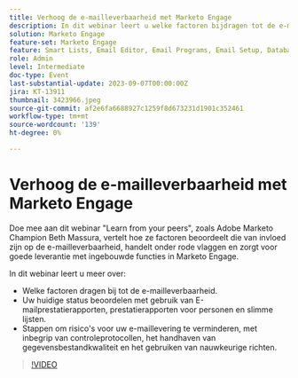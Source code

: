 ```yaml
---
title: Verhoog de e-mailleverbaarheid met Marketo Engage
description: In dit webinar leert u welke factoren bijdragen tot de e-maillevering.  Uw huidige status beoordelen met gebruik van E-mailprestatierapporten, prestatierapporten voor personen en slimme lijsten.  Stappen om risico's voor uw e-maillevering te verminderen, met inbegrip van controleprotocollen, het handhaven van gegevensbestandkwaliteit en het gebruiken van nauwkeurige richten.
solution: Marketo Engage
feature-set: Marketo Engage
feature: Smart Lists, Email Editor, Email Programs, Email Setup, Database, Target Account Management, Deliverability, Performance Insights
role: Admin
level: Intermediate
doc-type: Event
last-substantial-update: 2023-09-07T00:00:00Z
jira: KT-13911
thumbnail: 3423966.jpeg
source-git-commit: af2e6fa6688927c1259f8d673231d1901c352461
workflow-type: tm+mt
source-wordcount: '139'
ht-degree: 0%

---
```



# Verhoog de e-mailleverbaarheid met Marketo Engage

Doe mee aan dit webinar &quot;Learn from your peers&quot;, zoals Adobe Marketo Champion Beth Massura, vertelt hoe ze factoren beoordeelt die van invloed zijn op de e-mailleverbaarheid, handelt onder rode vlaggen en zorgt voor goede leverantie met ingebouwde functies in Marketo Engage.

In dit webinar leert u meer over:
* Welke factoren dragen bij tot de e-mailleverbaarheid.
* Uw huidige status beoordelen met gebruik van E-mailprestatierapporten, prestatierapporten voor personen en slimme lijsten.
* Stappen om risico&#39;s voor uw e-maillevering te verminderen, met inbegrip van controleprotocollen, het handhaven van gegevensbestandkwaliteit en het gebruiken van nauwkeurige richten.

>[!VIDEO](https://video.tv.adobe.com/v/3423966/?learn=on)
